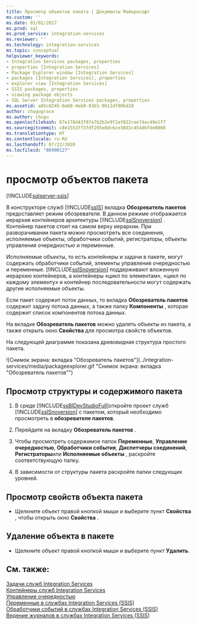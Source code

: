 ```yaml
---
title: Просмотр объектов пакета | Документы Майкрософт
ms.custom: ''
ms.date: 03/02/2017
ms.prod: sql
ms.prod_service: integration-services
ms.reviewer: ''
ms.technology: integration-services
ms.topic: conceptual
helpviewer_keywords:
- Integration Services packages, properties
- properties [Integration Services]
- Package Explorer window [Integration Services]
- packages [Integration Services], properties
- explorer view [Integration Services]
- SSIS packages, properties
- viewing package objects
- SQL Server Integration Services packages, properties
ms.assetid: a85c0245-0a68-4eb0-83b1-9b11df80bd10
author: chugugrace
ms.author: chugu
ms.openlocfilehash: 67e178d43f07a7b2b2e9f2af822cee74ac49e1f7
ms.sourcegitcommit: c8e1553ff3fdf295e8dc6ce30d1c454d6fde8088
ms.translationtype: HT
ms.contentlocale: ru-RU
ms.lasthandoff: 07/22/2020
ms.locfileid: "86900127"
---
```

# <a name="view-package-objects"></a>просмотр объектов пакета

[!INCLUDE[sqlserver-ssis](../includes/applies-to-version/sqlserver-ssis.md)]


  В конструкторе служб [!INCLUDE[ssIS](../includes/ssis-md.md)] вкладка **Обозреватель пакетов** предоставляет режим обозревателя. В данном режиме отображается иерархия контейнеров архитектуры [!INCLUDE[ssISnoversion](../includes/ssisnoversion-md.md)] . Контейнер пакетов стоит на самом верху иерархии. При разворачивании пакета можно просмотреть все соединения, исполняемые объекты, обработчики событий, регистраторы, объекты управления очередностью и переменные.  
  
 Исполняемые объекты, то есть контейнеры и задачи в пакете, могут содержать обработчики событий, элементы управления очередностью и переменные. [!INCLUDE[ssISnoversion](../includes/ssisnoversion-md.md)] поддерживают вложенную иерархию контейнеров, а контейнеры «цикл по элементам», «цикл по каждому элементу» и контейнер последовательности могут содержать другие исполняемые объекты.  
  
 Если пакет содержит поток данных, то вкладка **Обозреватель пакетов** содержит задачу потока данных, а также папку **Компоненты** , которая содержит список компонентов потока данных.  
  
 На вкладке **Обозреватель пакетов** можно удалять объекты из пакета, а также открыть окно **Свойства** для просмотра свойств объектов.  
  
 На следующей диаграмме показана древовидная структура простого пакета.  
  
 ![Снимок экрана: вкладка "Обозреватель пакетов"](../integration-services/media/packageexplorer.gif "Снимок экрана: вкладка "Обозреватель пакетов"")  
  
## <a name="view-the-package-structure-and-content"></a>Просмотр структуры и содержимого пакета  
  
1.  В среде [!INCLUDE[ssBIDevStudioFull](../includes/ssbidevstudiofull-md.md)]откройте проект служб [!INCLUDE[ssISnoversion](../includes/ssisnoversion-md.md)] с пакетом, который необходимо просмотреть в **обозревателе пакетов**.  
  
2.  Перейдите на вкладку **Обозреватель пакетов** .  
  
3.  Чтобы просмотреть содержимое папок **Переменные**, **Управление очередностью**, **Обработчики события**, **Диспетчеры соединений**, **Регистраторы**или **Исполняемые объекты** , раскройте соответствующую папку.  
  
4.  В зависимости от структуры пакета раскройте папки следующих уровней.  
  
## <a name="view-the-properties-of-a-package-object"></a>Просмотр свойств объекта пакета
  
-   Щелкните объект правой кнопкой мыши и выберите пункт **Свойства** , чтобы открыть окно **Свойства** .  
  
## <a name="delete-an-object-in-a-package"></a>Удаление объекта в пакете  
  
-   Щелкните объект правой кнопкой мыши и выберите пункт **Удалить**. 
 
## <a name="see-also"></a>См. также:  
 [Задачи служб Integration Services](../integration-services/control-flow/integration-services-tasks.md)   
 [Контейнеры служб Integration Services](../integration-services/control-flow/integration-services-containers.md)   
 [Управление очередностью](../integration-services/control-flow/precedence-constraints.md)   
 [Переменные в службах Integration Services (SSIS)](../integration-services/integration-services-ssis-variables.md)   
 [Обработчики событий в службах Integration Services (SSIS)](../integration-services/integration-services-ssis-event-handlers.md)   
 [Ведение журналов в службах Integration Services (SSIS)](../integration-services/performance/integration-services-ssis-logging.md)  
  
  
